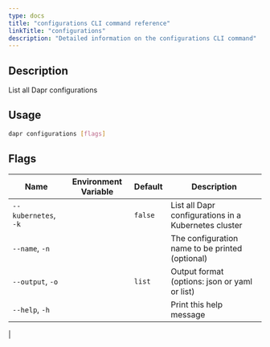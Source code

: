 ```yaml
---
type: docs
title: "configurations CLI command reference"
linkTitle: "configurations"
description: "Detailed information on the configurations CLI command"
---
```


## Description

List all Dapr configurations

## Usage

```bash
dapr configurations [flags]
```

## Flags

| Name | Environment Variable | Default | Description
| --- | --- | --- | --- |
| `--kubernetes`, `-k` | | `false` | List all Dapr configurations in a Kubernetes cluster 
| `--name`, `-n` | | | The configuration name to be printed (optional)
| `--output`, `-o` | | `list`| Output format (options: json or yaml or list)
| `--help`, `-h` | | | Print this help message |
|
